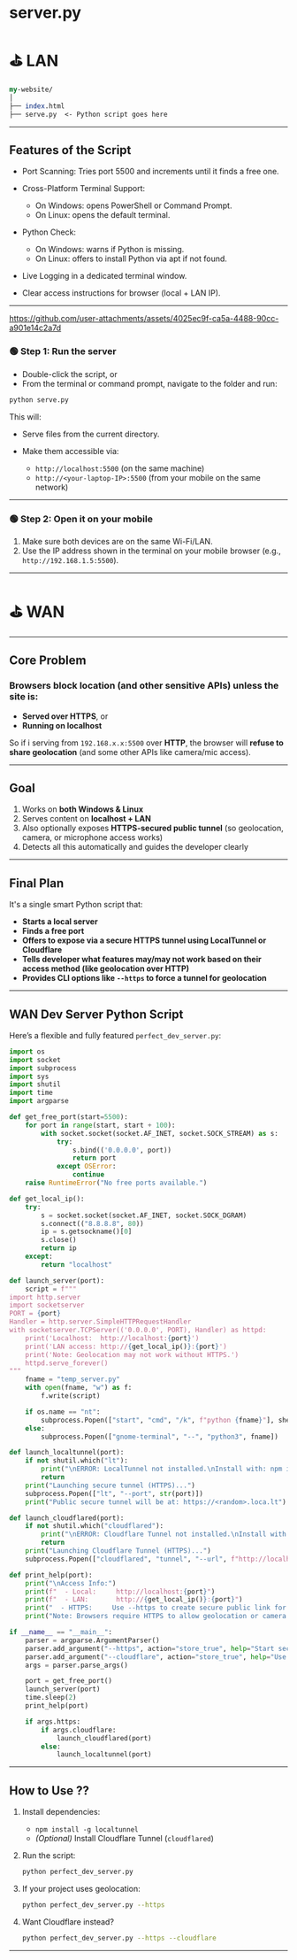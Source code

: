 # server.py

# ⛳ LAN

```perl
my-website/
│
├── index.html
├── serve.py  <- Python script goes here
```
---

## Features of the Script

- Port Scanning: Tries port 5500 and increments until it finds a free one.
- Cross-Platform Terminal Support:
    - On Windows: opens PowerShell or Command Prompt.
    - On Linux: opens the default terminal.

- Python Check:
    - On Windows: warns if Python is missing.
    - On Linux: offers to install Python via apt if not found.

- Live Logging in a dedicated terminal window.
- Clear access instructions for browser (local + LAN IP).

---

https://github.com/user-attachments/assets/4025ec9f-ca5a-4488-90cc-a901e14c2a7d


### 🟢 Step 1: Run the server

- Double-click the script, or
- From the terminal or command prompt, navigate to the folder and run:

```bash
python serve.py
```

This will:

* Serve files from the current directory.
* Make them accessible via:

  * `http://localhost:5500` (on the same machine)
  * `http://<your-laptop-IP>:5500` (from your mobile on the same network)

---

### 🟢 Step 2: Open it on your mobile

1. Make sure both devices are on the same Wi-Fi/LAN.
2. Use the IP address shown in the terminal on your mobile browser (e.g., `http://192.168.1.5:5500`).

---

# ⛳ WAN

---

## **Core Problem**

### Browsers block location (and other sensitive APIs) unless the site is:

* **Served over HTTPS**, or
* **Running on localhost**

So if i serving from `192.168.x.x:5500` over **HTTP**, the browser will **refuse to share geolocation** (and some other APIs like camera/mic access).

---

## **Goal**

1. Works on **both Windows & Linux**
2. Serves content on **localhost + LAN**
3. Also optionally exposes **HTTPS-secured public tunnel** (so geolocation, camera, or microphone access works)
4. Detects all this automatically and guides the developer clearly

---

## **Final Plan**

It's a single smart Python script that:

* **Starts a local server**
* **Finds a free port**
* **Offers to expose via a secure HTTPS tunnel using LocalTunnel or Cloudflare**
* **Tells developer what features may/may not work based on their access method (like geolocation over HTTP)**
* **Provides CLI options like `--https` to force a tunnel for geolocation**

---

## **WAN Dev Server Python Script**

Here’s a flexible and fully featured `perfect_dev_server.py`:

```python
import os
import socket
import subprocess
import sys
import shutil
import time
import argparse

def get_free_port(start=5500):
    for port in range(start, start + 100):
        with socket.socket(socket.AF_INET, socket.SOCK_STREAM) as s:
            try:
                s.bind(('0.0.0.0', port))
                return port
            except OSError:
                continue
    raise RuntimeError("No free ports available.")

def get_local_ip():
    try:
        s = socket.socket(socket.AF_INET, socket.SOCK_DGRAM)
        s.connect(("8.8.8.8", 80))
        ip = s.getsockname()[0]
        s.close()
        return ip
    except:
        return "localhost"

def launch_server(port):
    script = f"""
import http.server
import socketserver
PORT = {port}
Handler = http.server.SimpleHTTPRequestHandler
with socketserver.TCPServer(('0.0.0.0', PORT), Handler) as httpd:
    print('Localhost:  http://localhost:{port}')
    print('LAN access: http://{get_local_ip()}:{port}')
    print('Note: Geolocation may not work without HTTPS.')
    httpd.serve_forever()
"""
    fname = "temp_server.py"
    with open(fname, "w") as f:
        f.write(script)

    if os.name == "nt":
        subprocess.Popen(["start", "cmd", "/k", f"python {fname}"], shell=True)
    else:
        subprocess.Popen(["gnome-terminal", "--", "python3", fname])

def launch_localtunnel(port):
    if not shutil.which("lt"):
        print("\nERROR: LocalTunnel not installed.\nInstall with: npm install -g localtunnel\n")
        return
    print("Launching secure tunnel (HTTPS)...")
    subprocess.Popen(["lt", "--port", str(port)])
    print("Public secure tunnel will be at: https://<random>.loca.lt")

def launch_cloudflared(port):
    if not shutil.which("cloudflared"):
        print("\nERROR: Cloudflare Tunnel not installed.\nInstall with: https://developers.cloudflare.com/cloudflare-one/connections/connect-apps/install/\n")
        return
    print("Launching Cloudflare Tunnel (HTTPS)...")
    subprocess.Popen(["cloudflared", "tunnel", "--url", f"http://localhost:{port}"])

def print_help(port):
    print("\nAccess Info:")
    print(f"  - Local:     http://localhost:{port}")
    print(f"  - LAN:       http://{get_local_ip()}:{port}")
    print("  - HTTPS:     Use --https to create secure public link for geolocation/camera")
    print("Note: Browsers require HTTPS to allow geolocation or camera access.")

if __name__ == "__main__":
    parser = argparse.ArgumentParser()
    parser.add_argument("--https", action="store_true", help="Start secure HTTPS tunnel using LocalTunnel")
    parser.add_argument("--cloudflare", action="store_true", help="Use Cloudflare Tunnel instead of LocalTunnel")
    args = parser.parse_args()

    port = get_free_port()
    launch_server(port)
    time.sleep(2)
    print_help(port)

    if args.https:
        if args.cloudflare:
            launch_cloudflared(port)
        else:
            launch_localtunnel(port)
```

---

## **How to Use ??**

1. Install dependencies:

   * `npm install -g localtunnel`
   * *(Optional)* Install Cloudflare Tunnel (`cloudflared`)

2. Run the script:

   ```bash
   python perfect_dev_server.py
   ```

3. If your project uses geolocation:

   ```bash
   python perfect_dev_server.py --https
   ```

4. Want Cloudflare instead?

   ```bash
   python perfect_dev_server.py --https --cloudflare
   ```

---
